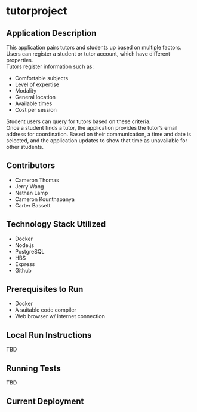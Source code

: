 # tutorproject

## Application Description
This application pairs tutors and students up based on multiple factors. Users can register a student or tutor account, which have different properties.  
Tutors register information such as:
- Comfortable subjects
- Level of expertise
- Modality
- General location
- Available times
- Cost per session  

Student users can query for tutors based on these criteria.   
Once a student finds a tutor, the application provides the tutor’s email address for coordination. Based on their communication, a time and date is selected, and the application updates to show that time as unavailable for other students.  

## Contributors
- Cameron Thomas
- Jerry Wang
- Nathan Lamp
- Cameron Kounthapanya
- Carter Bassett

## Technology Stack Utilized
- Docker
- Node.js
- PostgreSQL
- HBS
- Express
- Github

## Prerequisites to Run
- Docker
- A suitable code compiler
- Web browser w/ internet connection

## Local Run Instructions
TBD

## Running Tests
TBD

## Current Deployment
<insert github repo link here>
